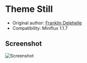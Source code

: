 Theme Still
===========

- Original author: [Franklin Delehelle](https://github.com/delehef)
- Compatibility: Miniflux 1.1.7

Screenshot
----------

![Screenshot](https://cloud.githubusercontent.com/assets/323546/5969831/01f6d1b0-a7f7-11e4-8e4c-3ea4186e5247.png)
